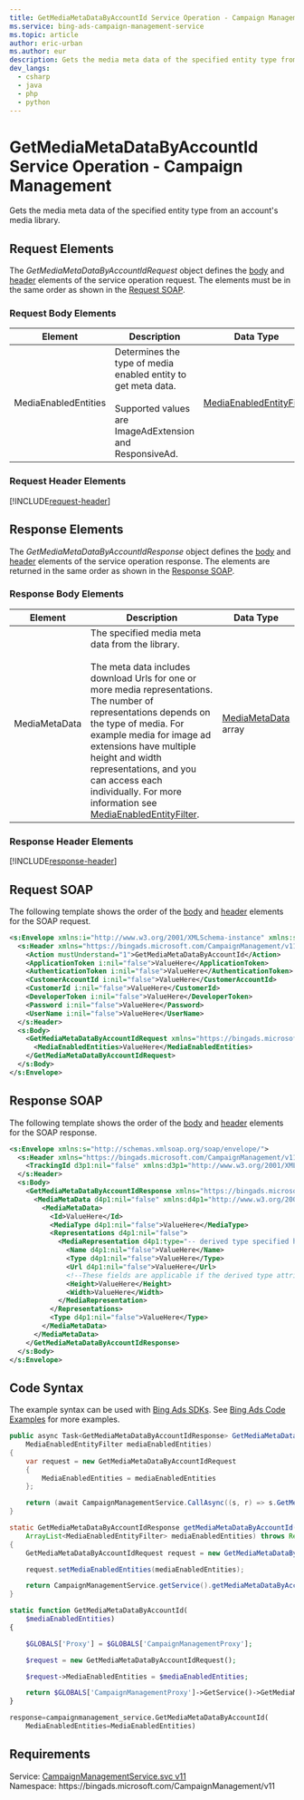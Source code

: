 ```yaml
---
title: GetMediaMetaDataByAccountId Service Operation - Campaign Management
ms.service: bing-ads-campaign-management-service
ms.topic: article
author: eric-urban
ms.author: eur
description: Gets the media meta data of the specified entity type from an account's media library.
dev_langs: 
  - csharp
  - java
  - php
  - python
---
```

# GetMediaMetaDataByAccountId Service Operation - Campaign Management
Gets the media meta data of the specified entity type from an account's media library.

## <a name="request"></a>Request Elements
The *GetMediaMetaDataByAccountIdRequest* object defines the [body](#request-body) and [header](#request-header) elements of the service operation request. The elements must be in the same order as shown in the [Request SOAP](#request-soap). 

### <a name="request-body"></a>Request Body Elements

|Element|Description|Data Type|
|-----------|---------------|-------------|
|<a name="mediaenabledentities"></a>MediaEnabledEntities|Determines the type of media enabled entity to get meta data.<br /><br />Supported values are ImageAdExtension and ResponsiveAd.|[MediaEnabledEntityFilter](mediaenabledentityfilter.md)|

### <a name="request-header"></a>Request Header Elements
[!INCLUDE[request-header](./includes/request-header.md)]

## <a name="response"></a>Response Elements
The *GetMediaMetaDataByAccountIdResponse* object defines the [body](#response-body) and [header](#response-header) elements of the service operation response. The elements are returned in the same order as shown in the [Response SOAP](#response-soap).

### <a name="response-body"></a>Response Body Elements

|Element|Description|Data Type|
|-----------|---------------|-------------|
|<a name="mediametadata"></a>MediaMetaData|The specified media meta data from the library.<br /><br />The meta data includes download Urls for one or more media representations. The number of representations depends on the type of media. For example media for image ad extensions  have multiple height and width representations, and you can access each individually. For more information see [MediaEnabledEntityFilter](mediaenabledentityfilter.md).|[MediaMetaData](mediametadata.md) array|

### <a name="response-header"></a>Response Header Elements
[!INCLUDE[response-header](./includes/response-header.md)]

## <a name="request-soap"></a>Request SOAP
The following template shows the order of the [body](#request-body) and [header](#request-header) elements for the SOAP request.

```xml
<s:Envelope xmlns:i="http://www.w3.org/2001/XMLSchema-instance" xmlns:s="http://schemas.xmlsoap.org/soap/envelope/">
  <s:Header xmlns="https://bingads.microsoft.com/CampaignManagement/v11">
    <Action mustUnderstand="1">GetMediaMetaDataByAccountId</Action>
    <ApplicationToken i:nil="false">ValueHere</ApplicationToken>
    <AuthenticationToken i:nil="false">ValueHere</AuthenticationToken>
    <CustomerAccountId i:nil="false">ValueHere</CustomerAccountId>
    <CustomerId i:nil="false">ValueHere</CustomerId>
    <DeveloperToken i:nil="false">ValueHere</DeveloperToken>
    <Password i:nil="false">ValueHere</Password>
    <UserName i:nil="false">ValueHere</UserName>
  </s:Header>
  <s:Body>
    <GetMediaMetaDataByAccountIdRequest xmlns="https://bingads.microsoft.com/CampaignManagement/v11">
      <MediaEnabledEntities>ValueHere</MediaEnabledEntities>
    </GetMediaMetaDataByAccountIdRequest>
  </s:Body>
</s:Envelope>
```

## <a name="response-soap"></a>Response SOAP
The following template shows the order of the [body](#response-body) and [header](#response-header) elements for the SOAP response.

```xml
<s:Envelope xmlns:s="http://schemas.xmlsoap.org/soap/envelope/">
  <s:Header xmlns="https://bingads.microsoft.com/CampaignManagement/v11">
    <TrackingId d3p1:nil="false" xmlns:d3p1="http://www.w3.org/2001/XMLSchema-instance">ValueHere</TrackingId>
  </s:Header>
  <s:Body>
    <GetMediaMetaDataByAccountIdResponse xmlns="https://bingads.microsoft.com/CampaignManagement/v11">
      <MediaMetaData d4p1:nil="false" xmlns:d4p1="http://www.w3.org/2001/XMLSchema-instance">
        <MediaMetaData>
          <Id>ValueHere</Id>
          <MediaType d4p1:nil="false">ValueHere</MediaType>
          <Representations d4p1:nil="false">
            <MediaRepresentation d4p1:type="-- derived type specified here with the appropriate prefix --">
              <Name d4p1:nil="false">ValueHere</Name>
              <Type d4p1:nil="false">ValueHere</Type>
              <Url d4p1:nil="false">ValueHere</Url>
              <!--These fields are applicable if the derived type attribute is set to ImageMediaRepresentation-->
              <Height>ValueHere</Height>
              <Width>ValueHere</Width>
            </MediaRepresentation>
          </Representations>
          <Type d4p1:nil="false">ValueHere</Type>
        </MediaMetaData>
      </MediaMetaData>
    </GetMediaMetaDataByAccountIdResponse>
  </s:Body>
</s:Envelope>
```

## <a name="example"></a>Code Syntax
The example syntax can be used with [Bing Ads SDKs](../guides/client-libraries.md). See [Bing Ads Code Examples](../guides/code-examples.md) for more examples.
```csharp
public async Task<GetMediaMetaDataByAccountIdResponse> GetMediaMetaDataByAccountIdAsync(
	MediaEnabledEntityFilter mediaEnabledEntities)
{
	var request = new GetMediaMetaDataByAccountIdRequest
	{
		MediaEnabledEntities = mediaEnabledEntities
	};

	return (await CampaignManagementService.CallAsync((s, r) => s.GetMediaMetaDataByAccountIdAsync(r), request));
}
```
```java
static GetMediaMetaDataByAccountIdResponse getMediaMetaDataByAccountId(
	ArrayList<MediaEnabledEntityFilter> mediaEnabledEntities) throws RemoteException, Exception
{
	GetMediaMetaDataByAccountIdRequest request = new GetMediaMetaDataByAccountIdRequest();

	request.setMediaEnabledEntities(mediaEnabledEntities);

	return CampaignManagementService.getService().getMediaMetaDataByAccountId(request);
}
```
```php
static function GetMediaMetaDataByAccountId(
	$mediaEnabledEntities)
{

	$GLOBALS['Proxy'] = $GLOBALS['CampaignManagementProxy'];

	$request = new GetMediaMetaDataByAccountIdRequest();

	$request->MediaEnabledEntities = $mediaEnabledEntities;

	return $GLOBALS['CampaignManagementProxy']->GetService()->GetMediaMetaDataByAccountId($request);
}
```
```python
response=campaignmanagement_service.GetMediaMetaDataByAccountId(
	MediaEnabledEntities=MediaEnabledEntities)
```

## Requirements
Service: [CampaignManagementService.svc v11](https://campaign.api.bingads.microsoft.com/Api/Advertiser/CampaignManagement/v11/CampaignManagementService.svc)  
Namespace: https\://bingads.microsoft.com/CampaignManagement/v11  

